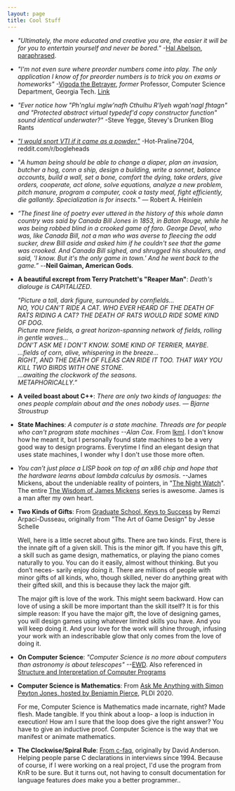 ```yaml
---
layout: page
title: Cool Stuff
---
```


- _"Ultimately, the more educated and creative you are, the easier it will be for you to entertain yourself and never be bored."_ -[Hal Abelson](https://mitp-content-server.mit.edu/books/content/sectbyfn/books_pres_0/6515/sicp.zip/index.html), [paraphrased](https://blog.vivekhaldar.com/post/25136762019/advice-to-prospective-grad-students).

- _"I'm not even sure where preorder numbers come into play. The only application I know of for preorder numbers is to trick you on exams or homeworks"_ -[Vigoda the Betrayer](https://sites.cs.ucsb.edu/~vigoda/), _former_ Professor, Computer Science Department, Georgia Tech. [Link](https://learn.udacity.com/courses/ud401/lessons/e60026f0-1859-4da9-b17d-b92b05d597f1/concepts/d3476004-3d6e-4203-be57-75378a24bb23)

- _"Ever notice how "Ph'nglui mglw'nafh Cthulhu R'lyeh wgah'nagl fhtagn" and "Protected abstract virtual typedef'd copy constructor function" sound identical underwater?"_ -Steve Yegge, Stevey's Drunken Blog Rants

- [_"I would snort VTI if it came as a powder."_](https://www.reddit.com/r/Bogleheads/comments/ztyr9q/comment/j1gmzzd/?utm_source=share&utm_medium=web2x&context=3) -Hot-Praline7204, reddit.com/r/bogleheads

- "_A human being should be able to change a diaper, plan an invasion, butcher a hog, conn a ship, design a building, write a sonnet, balance accounts, build a wall, set a bone, comfort the dying, take orders, give orders, cooperate, act alone, solve equations, analyze a new problem, pitch manure, program a computer, cook a tasty meal, fight efficiently, die gallantly. Specialization is for insects._" ― Robert A. Heinlein

- _“The finest line of poetry ever uttered in the history of this whole damn
  country was said by Canada Bill Jones in 1853, in Baton Rouge, while he was
  being robbed blind in a crooked game of faro. George Devol, who was, like
  Canada Bill, not a man who was averse to fleecing the odd sucker, drew Bill
  aside and asked him if he couldn't see that the game was crooked. And Canada
  Bill sighed, and shrugged his shoulders, and said, 'I know. But it's the only
  game in town.' And he went back to the game.”_ --**Neil Gaiman, American
  Gods**.

- **A beautiful excrept from Terry Pratchett's "Reaper Man"**: _Death's dialouge is CAPITALIZED_.

    _"Picture a tall, dark figure, surrounded by cornfields...\
    NO, YOU CAN'T RIDE A CAT. WHO EVER HEARD OF THE DEATH OF RATS RIDING A CAT? THE DEATH OF RATS WOULD RIDE SOME KIND OF DOG.\
    Picture more fields, a great horizon-spanning network of fields, rolling in gentle waves...\
    DON'T ASK ME I DON'T KNOW. SOME KIND OF TERRIER, MAYBE.\
    ...fields of corn, alive, whispering in the breeze...\
    RIGHT, AND THE DEATH OF FLEAS CAN RIDE IT TOO. THAT WAY YOU KILL TWO BIRDS WITH ONE STONE.\
    ...awaiting the clockwork of the seasons.\
    METAPHORICALLY.”_

- **A veiled boast about C++**: _There are only two kinds of languages: the ones people complain about and the ones nobody uses. ― Bjarne Stroustrup_

- **State Machines**: _A computer is a state machine. Threads are for people who can't program
  state machines --Alan Cox_. From [lkml](https://lkml.org/lkml/2001/6/19/62). I don't know how he meant it, but I personally
  found state machines to be a very good way to design programs. Everytime I
  find an elegant design that uses state machines, I wonder why I don't use
  those more often. 

- _You can’t just place a LISP book on top of an x86 chip and hope that the hardware learns about lambda calculus by osmosis._ --James Mickens, about the undeniable reality of pointers, in  "[The Night Watch](http://scholar.harvard.edu/files/mickens/files/thenightwatch.pdf)". The entire [The Wisdom of James Mickens](https://mickens.seas.harvard.edu/wisdom-james-mickens) series is awesome. James is a man after my own heart.

- **Two Kinds of Gifts**: From [Graduate School, Keys to
  Success](https://www.youtube.com/watch?v=fqPSnjewkuA) by Remzi Arpaci-Dusseau, originally
  from "The Art of Game Design" by Jesse Schelle

	Well, here is a little secret about gifts. There are two kinds. First, there is
	the innate gift of a given skill. This is the minor gift. If you have this gift,
	a skill such as game design, mathematics, or playing the piano comes naturally
	to you. You can do it easily, almost without thinking. But you don’t neces-
	sarily enjoy doing it. There are millions of people with minor gifts of all
	kinds, who, though skilled, never do anything great with their gifted skill, and
	this is because they lack the major gift.
	  
	The major gift is love of the work. This might seem backward. How can love of
	using a skill be more important than the skill itself? It is for this simple
	reason: If you have the major gift, the love of designing games, you will
	design games using whatever limited skills you have. And you will keep doing
	it. And your love for the work will shine through, infusing your work with an
	indescribable glow that only comes from the love of doing it.

- **On Computer Science**: *"Computer Science is no more about computers than
  astronomy is about telescopes"* --[EWD](https://www.cs.utexas.edu/users/EWD/).
  Also referenced in [Structure and Interpretation of Computer
  Programs](https://github.com/sarabander/sicp-pdf)

- **Computer Science is Mathematics**: From [Ask Me Anything with Simon Peyton
  Jones, hosted by Benjamin
  Pierce](https://www.youtube.com/watch?v=LLerxBNiHDo), PLDI 2020.

	For me, Computer Science is Mathematics made incarnate, right? Made flesh.
	Made tangible. If you think about a loop- a loop is induction in
	execution! How am I sure that the loop does give the right answer? You have
	to give an inductive proof. Computer Science is the way that we manifest or
	animate mathematics.


- **The Clockwise/Spiral Rule**: [From c-faq](
  http://c-faq.com/decl/spiral.anderson.html), originally by David Anderson.
  Helping people parse C declarations in interviews since 1994. Because of
  course, if I were working on a real project, I'd use the program from KnR to
  be sure. But it turns out, not having to consult documentation for language
  features _does_ make you a better programmer..
